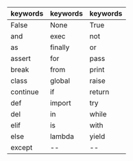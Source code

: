 | keywords | keywords | keywords | 
| --- | --- | --- |
| False | None | True |
| and | exec | not |
| as | finally | or |
| assert| for | pass |
| break | from | print |
| class | global | raise |
| continue | if | return |
| def | import | try |
| del | in | while |
| elif | is | with |
| else | lambda | yield |
| except | -- | -- |
